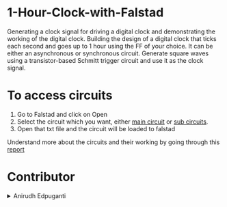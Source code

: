 # 1-Hour-Clock-with-Falstad
Generating a clock signal for driving a digital clock and demonstrating the working of the  digital clock. Building the design of a digital clock that ticks each second and goes up to 1  hour using the FF of your choice. It can be either an asynchronous or synchronous circuit.  Generate square waves using a transistor-based Schmitt trigger circuit and use it as the  clock signal.

# To access circuits

1. Go to Falstad and click on Open
2. Select the circuit which you want, either [main circuit](Circuits/Main%20Circuit) or [sub circuits](Circuits/Sub%20Circuits).
3. Open that txt file and the circuit will be loaded to falstad

Understand more about the circuits and their working by going through this [report](Elec_report.pdf)

# Contributor
<details>
<summary> Anirudh Edpuganti</summary>

 * <a href="https://github.com/ANIRUDH-333">Github</a>
  
 * <a href="https://www.facebook.com/anirudhedpuganti/">Facebook</a> 

 * <a href="https://www.instagram.com/anirudhedpuganti/">Instagram</a>
  
 * <a href="https://www.linkedin.com/in/edpuganti-anirudh-4755b2205/">Linkedin</a>


</details>

  
